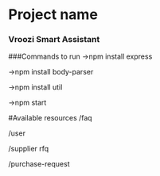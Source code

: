 # Project name
### Vroozi Smart Assistant

###Commands to run
->npm install express

->npm install body-parser

->npm install util

->npm start

#Available resources
/faq

/user

/supplier
rfq

/purchase-request